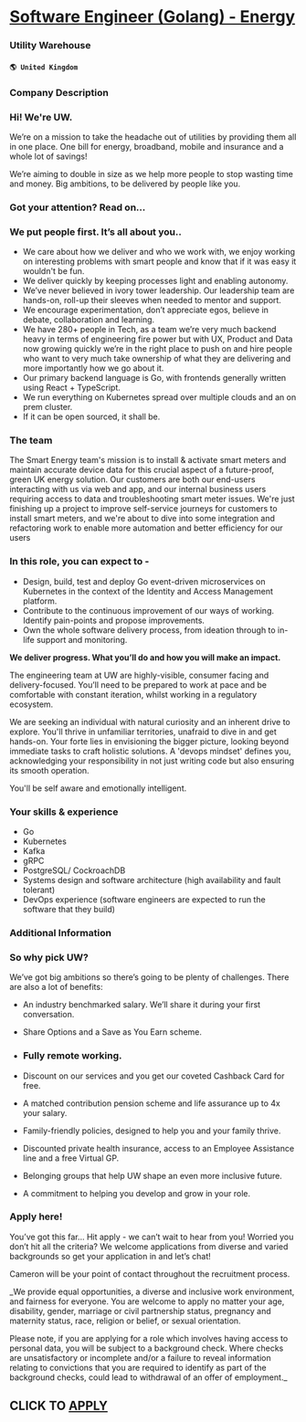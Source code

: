 # [Software Engineer (Golang) - Energy](https://www.remotewlb.com/apply/software-engineer-golang-energy)  
### Utility Warehouse  
#### `🌎 United Kingdom`  

### Company Description

### Hi! We're UW.

We’re on a mission to take the headache out of utilities by providing them all in one place. One bill for energy, broadband, mobile and insurance and a whole lot of savings!

We’re aiming to double in size as we help more people to stop wasting time and money. Big ambitions, to be delivered by people like you.

### Got your attention? Read on…

### We put people first. It’s all about you..

  * We care about how we deliver and who we work with, we enjoy working on interesting problems with smart people and know that if it was easy it wouldn't be fun.
  * We deliver quickly by keeping processes light and enabling autonomy.
  * We’ve never believed in ivory tower leadership. Our leadership team are hands-on, roll-up their sleeves when needed to mentor and support.
  * We encourage experimentation, don’t appreciate egos, believe in debate, collaboration and learning.
  * We have 280+ people in Tech, as a team we’re very much backend heavy in terms of engineering fire power but with UX, Product and Data now growing quickly we’re in the right place to push on and hire people who want to very much take ownership of what they are delivering and more importantly how we go about it.
  * Our primary backend language is Go, with frontends generally written using React + TypeScript.
  * We run everything on Kubernetes spread over multiple clouds and an on prem cluster.
  * If it can be open sourced, it shall be. 

### The team

The Smart Energy team's mission is to install & activate smart meters and maintain accurate device data for this crucial aspect of a future-proof, green UK energy solution. Our customers are both our end-users interacting with us via web and app, and our internal business users requiring access to data and troubleshooting smart meter issues. We're just finishing up a project to improve self-service journeys for customers to install smart meters, and we're about to dive into some integration and refactoring work to enable more automation and better efficiency for our users

### In this role, you can expect to -

  * Design, build, test and deploy Go event-driven microservices on Kubernetes in the context of the Identity and Access Management platform.
  * Contribute to the continuous improvement of our ways of working. Identify pain-points and propose improvements.
  * Own the whole software delivery process, from ideation through to in-life support and monitoring.

 **We deliver progress. What you’ll do and how you will make an impact.**

The engineering team at UW are highly-visible, consumer facing and delivery-focused. You’ll need to be prepared to work at pace and be comfortable with constant iteration, whilst working in a regulatory ecosystem.

We are seeking an individual with natural curiosity and an inherent drive to explore. You'll thrive in unfamiliar territories, unafraid to dive in and get hands-on. Your forte lies in envisioning the bigger picture, looking beyond immediate tasks to craft holistic solutions. A 'devops mindset' defines you, acknowledging your responsibility in not just writing code but also ensuring its smooth operation.

You'll be self aware and emotionally intelligent.

### Your skills & experience

  * Go
  * Kubernetes
  * Kafka
  * gRPC
  * PostgreSQL/ CockroachDB
  * Systems design and software architecture (high availability and fault tolerant)
  * DevOps experience (software engineers are expected to run the software that they build)

### Additional Information

### So why pick UW?

We’ve got big ambitions so there’s going to be plenty of challenges. There are also a lot of benefits:

  * An industry benchmarked salary. We’ll share it during your first conversation.

  * Share Options and a Save as You Earn scheme.

  * ### Fully remote working.

  * Discount on our services and you get our coveted Cashback Card for free. 

  * A matched contribution pension scheme and life assurance up to 4x your salary.

  * Family-friendly policies, designed to help you and your family thrive.

  * Discounted private health insurance, access to an Employee Assistance line and a free Virtual GP.

  * Belonging groups that help UW shape an even more inclusive future.

  * A commitment to helping you develop and grow in your role.

### Apply here!

You’ve got this far… Hit apply - we can’t wait to hear from you! Worried you don’t hit all the criteria? We welcome applications from diverse and varied backgrounds so get your application in and let’s chat!

Cameron will be your point of contact throughout the recruitment process.

 _We provide equal opportunities, a diverse and inclusive work environment, and fairness for everyone. You are welcome to apply no matter your age, disability, gender, marriage or civil partnership status, pregnancy and maternity status, race, religion or belief, or sexual orientation.  
  
Please note, if you are applying for a role which involves having access to personal data, you will be subject to a background check. Where checks are unsatisfactory or incomplete and/or a failure to reveal information relating to convictions that you are required to identify as part of the background checks, could lead to withdrawal of an offer of employment._

  
## CLICK TO [APPLY](https://www.remotewlb.com/apply/software-engineer-golang-energy)

